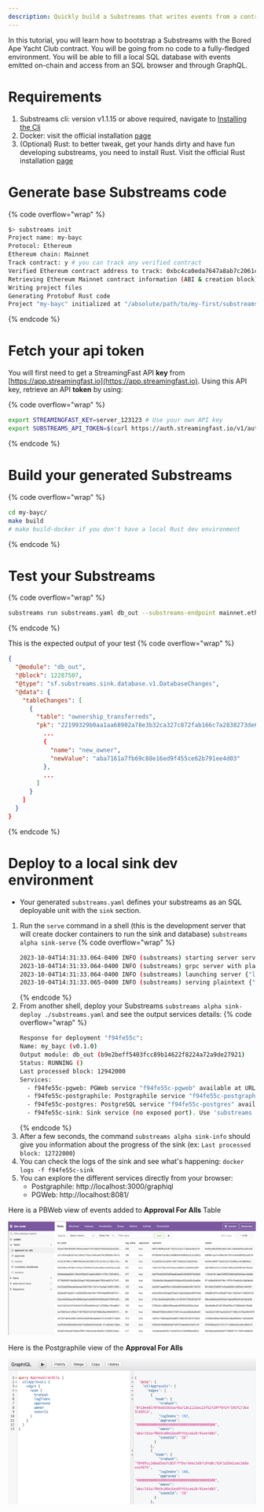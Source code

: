 ```yaml
---
description: Quickly build a Substreams that writes events from a contract to an SQL database. 
---
```


In this tutorial, you will learn how to bootstrap a Substreams with the Bored Ape Yacht Club contract. You will be going from no code to a fully-fledged environment. You will be able to fill a local SQL database with events emitted on-chain and access from an SQL browser and through GraphQL. 

# Requirements
1. Substreams cli: version v1.1.15 or above required, navigate to [Installing the Cli](https://substreams.streamingfast.io/getting-started/installing-the-cli)
2. Docker: visit the official installation [page](https://docs.docker.com/engine/install/)
3. (Optional) Rust: to better tweak, get your hands dirty and have fun developing substreams, you need to install Rust. Visit the official Rust installation [page](https://www.rust-lang.org/tools/install)

# Generate base Substreams code
{% code overflow="wrap" %}
```bash
$> substreams init
Project name: my-bayc
Protocol: Ethereum
Ethereum chain: Mainnet
Track contract: y # you can track any verified contract
Verified Ethereum contract address to track: 0xbc4ca0eda7647a8ab7c2061c2e118a18a936f13d # Bored Ape Yacht Club
Retrieving Ethereum Mainnet contract information (ABI & creation block)
Writing project files
Generating Protobuf Rust code
Project "my-bayc" initialized at "/absolute/path/to/my-first/substreams/"
```
{% endcode %}

# Fetch your api token
You will first need to get a StreamingFast API **key** from [https://app.streamingfast.io](https://app.streamingfast.io). Using this API key, retrieve an API **token** by using:

{% code overflow="wrap" %}
```bash
export STREAMINGFAST_KEY=server_123123 # Use your own API key
export SUBSTREAMS_API_TOKEN=$(curl https://auth.streamingfast.io/v1/auth/issue -s --data-binary '{"api_key":"'$STREAMINGFAST_KEY'"}' | jq -r .token)
```
{% endcode %}

# Build your generated Substreams
{% code overflow="wrap" %}
```bash
cd my-bayc/
make build
# make build-docker if you don't have a local Rust dev environment
```
{% endcode %}

# Test your Substreams
{% code overflow="wrap" %}
```bash
substreams run substreams.yaml db_out --substreams-endpoint mainnet.eth.streamingfast.io:443 --stop-block +1
```
{% endcode %}

This is the expected output of your test
{% code overflow="wrap" %}
```json
{
  "@module": "db_out",
  "@block": 12287507,
  "@type": "sf.substreams.sink.database.v1.DatabaseChanges",
  "@data": {
    "tableChanges": [
      {
        "table": "ownership_transferreds",
        "pk": "22199329b0aa1aa68902a78e3b32ca327c872fab166c7a2838273de6ad383eba-249",
          ...
          {
            "name": "new_owner",
            "newValue": "aba7161a7fb69c88e16ed9f455ce62b791ee4d03"
          },
          ...
        ]
      }
    ]
  }
}
```
{% endcode %}

# Deploy to a local sink dev environment
* Your generated `substreams.yaml` defines your substreams as an SQL deployable unit with the `sink` section.

1. Run the `serve` command in a shell (this is the development server that will create docker containers to run the sink and database) `substreams alpha sink-serve`
    {% code overflow="wrap" %}
    ```bash
    2023-10-04T14:31:33.064-0400 INFO (substreams) starting server server
    2023-10-04T14:31:33.064-0400 INFO (substreams) grpc server with plain text server
    2023-10-04T14:31:33.064-0400 INFO (substreams) launching server {"listen_addr": "localhost:8000"}
    2023-10-04T14:31:33.065-0400 INFO (substreams) serving plaintext {"listen_addr": "localhost:8000"}
    ```
    {% endcode %}
2. From another shell, deploy your Substreams `substreams alpha sink-deploy ./substreams.yaml` and see the output services details:
    {% code overflow="wrap" %}
    ```bash
    Response for deployment "f94fe55c":
    Name: my_bayc (v0.1.0)
    Output module: db_out (b9e2beff5403fcc89b14622f8224a72a9de27921)
    Status: RUNNING ()
    Last processed block: 12942000
    Services:
      - f94fe55c-pgweb: PGWeb service "f94fe55c-pgweb" available at URL: 'http://localhost:8081'
      - f94fe55c-postgraphile: Postgraphile service "f94fe55c-postgraphile" available at URL: 'http://localhost:3000/graphiql' (API at 'http://localhost:3000/graphql')
      - f94fe55c-postgres: PostgreSQL service "f94fe55c-postgres" available at DSN: 'postgres://dev-node:insecure-change-me-in-prod@localhost:5432/dev-node?sslmode=disable'
      - f94fe55c-sink: Sink service (no exposed port). Use 'substreams alpha sink-info f94fe55c-sink' to see last processed block or 'docker logs f94fe55c-sink' to see the logs.
    ```
    {% endcode %}
3. After a few seconds, the command `substreams alpha sink-info` should give you information about the progress of the sink (ex: `Last processed block: 12722000`)
4. You can check the logs of the sink and see what's happening: `docker logs -f f94fe55c-sink`
5. You can explore the different services directly from your browser:
   * Postgraphile: http://localhost:3000/graphiql
   * PGWeb: http://localhost:8081/

Here is a PBWeb view of events added to **Approval For Alls** Table

![img.png](pgweb.png)

Here is the Postgraphile view of the **Approval For Alls**

![img.png](postgraphile.png)
